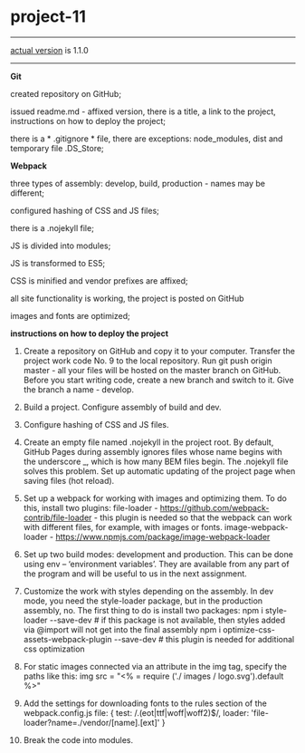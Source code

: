 # project-11

*** 
[actual version](https://nikita-hub000.github.io/project-11/) is 1.1.0
***

**Git**

created repository on GitHub;

issued readme.md - affixed version, there is a title, a link to the project, instructions on how to deploy the project;

there is a * .gitignore * file, there are exceptions: node_modules, dist and temporary file .DS_Store;

**Webpack**

three types of assembly: develop, build, production - names may be different;

configured hashing of CSS and JS files;

there is a .nojekyll file;

JS is divided into modules;

JS is transformed to ES5;

CSS is minified and vendor prefixes are affixed;

all site functionality is working, the project is posted on GitHub

images and fonts are optimized;


**instructions on how to deploy the project**

1. Create a repository on GitHub and copy it to your computer. Transfer the project work code No. 9 to the local repository. Run git push origin master - all your files will be hosted on the master branch on GitHub. Before you start writing code, create a new branch and switch to it. Give the branch a name - develop.

2. Build a project. Configure assembly of build and dev.

3. Configure hashing of CSS and JS files.

4. Create an empty file named .nojekyll in the project root. By default, GitHub Pages during assembly ignores files whose name begins with the underscore _, which is how many BEM files begin. The .nojekyll file solves this problem. Set up automatic updating of the project page when saving files (hot reload).

5. Set up a webpack for working with images and optimizing them. To do this, install two plugins: file-loader - <https://github.com/webpack-contrib/file-loader> - this plugin is needed so that the webpack can work with different files, for example, with images or fonts. image-webpack-loader - <https://www.npmjs.com/package/image-webpack-loader>

6. Set up two build modes: development and production. This can be done using env – ‘environment variables’. They are available from any part of the program and will be useful to us in the next assignment. 

7. Customize the work with styles depending on the assembly. In dev mode, you need the style-loader package, but in the production assembly, no. The first thing to do is install two packages: npm i style-loader --save-dev # if this package is not available, then styles added via @import will not get into the final assembly npm i optimize-css-assets-webpack-plugin --save-dev # this plugin is needed for additional css optimization

8. For static images connected via an attribute in the img tag, specify the paths like this: img src = "<% = require ('./ images / logo.svg').default %>"

9. Add the settings for downloading fonts to the rules section of the webpack.config.js file: { test: /.(eot|ttf|woff|woff2)$/, loader: 'file-loader?name=./vendor/[name].[ext]' }

10. Break the code into modules.


